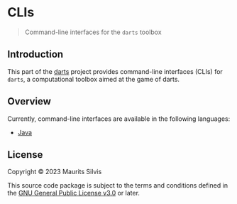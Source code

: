 # CLIs

> Command-line interfaces for the `darts` toolbox

## Introduction

This part of the [darts](..) project provides command-line interfaces (CLIs) for `darts`, a computational toolbox aimed at the game of darts.

## Overview

Currently, command-line interfaces are available in the following languages:

- [Java](java-darts-cli)

## License

Copyright © 2023 Maurits Silvis

This source code package is subject to the terms and conditions defined in the [GNU General Public License v3.0](../LICENSE.md) or later.
